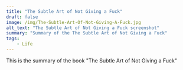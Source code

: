 ```yaml
---
title: "The Subtle Art of Not Giving a Fuck"
draft: false
image: /img/The-Subtle-Art-Of-Not-Giving-A-Fuck.jpg
alt_text: "The Subtle Art of Not Giving a Fuck screenshot"
summary: "Summary of the The Subtle Art of Not Giving a Fuck"
tags:
    - Life
---
```

This is the summary of the book "The Subtle Art of Not Giving a Fuck"